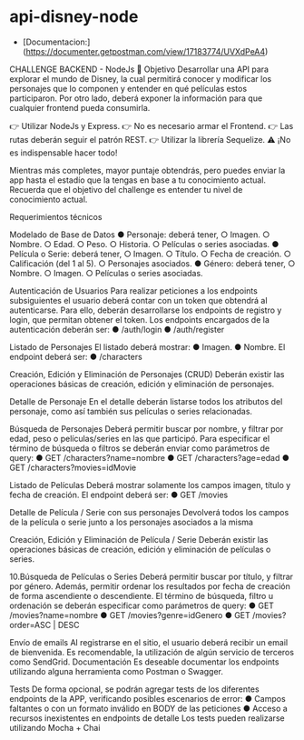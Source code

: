 ﻿# api-disney-node

* [Documentacion:]
(https://documenter.getpostman.com/view/17183774/UVXdPeA4)

CHALLENGE BACKEND - NodeJs 🚀 Objetivo Desarrollar una API para explorar el mundo de Disney, la cual permitirá conocer y modificar los personajes que lo componen y entender en qué películas estos participaron. Por otro lado, deberá exponer la información para que cualquier frontend pueda consumirla.

👉 Utilizar NodeJs y Express. 👉 No es necesario armar el Frontend. 👉 Las rutas deberán seguir el patrón REST. 👉 Utilizar la librería Sequelize. ⚠️ ¡No es indispensable hacer todo!

Mientras más completes, mayor puntaje obtendrás, pero puedes enviar la app hasta el estadío que la tengas en base a tu conocimiento actual. Recuerda que el objetivo del challenge es entender tu nivel de conocimiento actual.

Requerimientos técnicos

Modelado de Base de Datos
● Personaje: deberá tener, ○ Imagen. ○ Nombre. ○ Edad. ○ Peso. ○ Historia. ○ Películas o series asociadas. ● Película o Serie: deberá tener, ○ Imagen. ○ Título. ○ Fecha de creación. ○ Calificación (del 1 al 5). ○ Personajes asociados. ● Género: deberá tener, ○ Nombre. ○ Imagen. ○ Películas o series asociadas.

Autenticación de Usuarios Para realizar peticiones a los endpoints subsiguientes el usuario deberá contar con un token que obtendrá al autenticarse. Para ello, deberán desarrollarse los endpoints de registro y login, que permitan obtener el token. Los endpoints encargados de la autenticación deberán ser: ● /auth/login ● /auth/register

Listado de Personajes El listado deberá mostrar: ● Imagen. ● Nombre. El endpoint deberá ser: ● /characters

Creación, Edición y Eliminación de Personajes (CRUD) Deberán existir las operaciones básicas de creación, edición y eliminación de personajes.

Detalle de Personaje En el detalle deberán listarse todos los atributos del personaje, como así también sus películas o series relacionadas.

Búsqueda de Personajes Deberá permitir buscar por nombre, y filtrar por edad, peso o películas/series en las que participó. Para especificar el término de búsqueda o filtros se deberán enviar como parámetros de query: ● GET /characters?name=nombre ● GET /characters?age=edad ● GET /characters?movies=idMovie

Listado de Películas Deberá mostrar solamente los campos imagen, título y fecha de creación. El endpoint deberá ser: ● GET /movies

Detalle de Película / Serie con sus personajes Devolverá todos los campos de la película o serie junto a los personajes asociados a la misma

Creación, Edición y Eliminación de Película / Serie Deberán existir las operaciones básicas de creación, edición y eliminación de películas o series.

10.Búsqueda de Películas o Series Deberá permitir buscar por título, y filtrar por género. Además, permitir ordenar los resultados por fecha de creación de forma ascendiente o descendiente. El término de búsqueda, filtro u ordenación se deberán especificar como parámetros de query: ● GET /movies?name=nombre ● GET /movies?genre=idGenero ● GET /movies?order=ASC | DESC

Envío de emails Al registrarse en el sitio, el usuario deberá recibir un email de bienvenida. Es recomendable, la utilización de algún servicio de terceros como SendGrid.
Documentación Es deseable documentar los endpoints utilizando alguna herramienta como Postman o Swagger.

Tests De forma opcional, se podrán agregar tests de los diferentes endpoints de la APP, verificando posibles escenarios de error: ● Campos faltantes o con un formato inválido en BODY de las peticiones ● Acceso a recursos inexistentes en endpoints de detalle Los tests pueden realizarse utilizando Mocha + Chai
